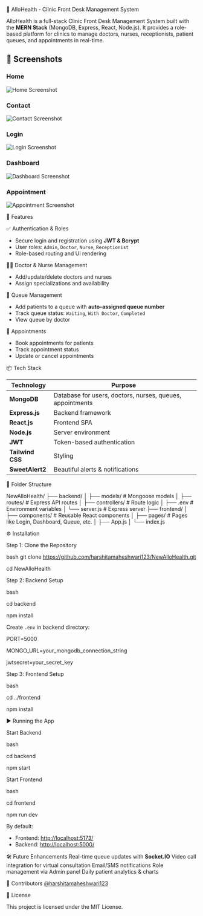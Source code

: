 🏥 AlloHealth - Clinic Front Desk Management System

AlloHealth is a full-stack Clinic Front Desk Management System built with the **MERN Stack** (MongoDB, Express, React, Node.js). It provides a role-based platform for clinics to manage doctors, nurses, receptionists, patient queues, and appointments in real-time.

## 📸 Screenshots

### Home  
![Home Screenshot](https://github.com/user-attachments/assets/24cf808e-5a31-4471-8508-cdfb0dff612c)

### Contact  
![Contact Screenshot](https://github.com/user-attachments/assets/cfd8dab1-ddce-441a-8512-1ba9c07861e9)

### Login  
![Login Screenshot](https://github.com/user-attachments/assets/fa59c82d-e3af-45b5-a624-b30810c6346b)

### Dashboard  
![Dashboard Screenshot](https://github.com/user-attachments/assets/32222a94-61eb-4c7f-80cf-52b6ff88bc8c)

### Appointment  
![Appointment Screenshot](https://github.com/user-attachments/assets/513e31de-3d03-4c5a-bc44-73cf797614cf)


🚀 Features

✅ Authentication & Roles
- Secure login and registration using **JWT & Bcrypt**
- User roles: `Admin`, `Doctor`, `Nurse`, `Receptionist`
- Role-based routing and UI rendering

🧑‍⚕️ Doctor & Nurse Management
- Add/update/delete doctors and nurses
- Assign specializations and availability

🧾 Queue Management
- Add patients to a queue with **auto-assigned queue number**
- Track queue status: `Waiting`, `With Doctor`, `Completed`
- View queue by doctor

📅 Appointments
- Book appointments for patients
- Track appointment status
- Update or cancel appointments


📦 Tech Stack

| Technology | Purpose |
|------------|---------|
| **MongoDB** | Database for users, doctors, nurses, queues, appointments |
| **Express.js** | Backend framework |
| **React.js** | Frontend SPA |
| **Node.js** | Server environment |
| **JWT** | Token-based authentication |
| **Tailwind CSS** | Styling |
| **SweetAlert2** | Beautiful alerts & notifications |


📁 Folder Structure


NewAlloHealth/
├── backend/
│   ├── models/            # Mongoose models
│   ├── routes/            # Express API routes
│   ├── controllers/       # Route logic
│   ├── .env               # Environment variables
│   └── server.js          # Express server
├── frontend/
│   ├── components/        # Reusable React components
│   ├── pages/             # Pages like Login, Dashboard, Queue, etc.
│   ├── App.js
│   └── index.js


⚙️ Installation

Step 1: Clone the Repository


bash
git clone https://github.com/harshitamaheshwari123/NewAlloHealth.git

cd NewAlloHealth


Step 2: Backend Setup

bash

cd backend

npm install


Create `.env` in backend directory:


PORT=5000

MONGO_URL=your_mongodb_connection_string

jwtsecret=your_secret_key



Step 3: Frontend Setup

bash

cd ../frontend

npm install


▶️ Running the App


Start Backend

bash

cd backend

npm start

Start Frontend

bash

cd frontend

npm run dev

By default:

* Frontend: [http://localhost:5173/](http://localhost:5173/)
* Backend: [http://localhost:5000/](http://localhost:4451/)


🛠 Future Enhancements
Real-time queue updates with **Socket.IO**
Video call integration for virtual consultation
Email/SMS notifications
Role management via Admin panel
Daily patient analytics & charts


🤝 Contributors
[@harshitamaheshwari123](https://github.com/harshitamaheshwari123)


📃 License

This project is licensed under the MIT License.

